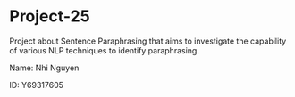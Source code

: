 # Project-25
Project about Sentence Paraphrasing that aims to investigate the capability of various NLP techniques to identify paraphrasing. 

Name: Nhi Nguyen

ID: Y69317605

